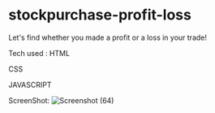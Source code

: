 # stockpurchase-profit-loss
 Let's find whether you made a profit or a loss in your trade!

Tech used :
HTML

CSS

JAVASCRIPT

ScreenShot:
![Screenshot (64)](https://user-images.githubusercontent.com/38324946/196239241-4f81e674-9bfc-4a4c-82f2-6f1b46e97db1.png)
